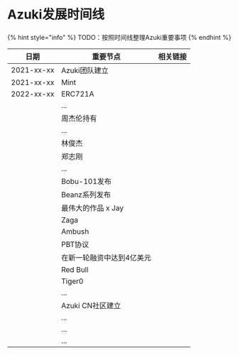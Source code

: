 # Azuki发展时间线

###

{% hint style="info" %}
TODO：按照时间线整理Azuki重要事项
{% endhint %}

| 日期         | 重要节点          | 相关链接 |
| ---------- | ------------- | ---- |
| 2021-xx-xx | Azuki团队建立     |      |
| 2021-xx-xx | Mint          |      |
| 2022-xx-xx | ERC721A       |      |
|            | ...           |      |
|            | 周杰伦持有         |      |
|            | ...           |      |
|            | 林俊杰           |      |
|            | 郑志刚           |      |
|            | ...           |      |
|            | Bobu-101发布    |      |
|            | Beanz系列发布     |      |
|            | 最伟大的作品 x Jay  |      |
|            | Zaga          |      |
|            | Ambush        |      |
|            | PBT协议         |      |
|            | 在新一轮融资中达到4亿美元 |      |
|            | Red Bull      |      |
|            | Tiger0        |      |
|            | ...           |      |
|            | Azuki CN社区建立  |      |
|            | ...           |      |
|            | ...           |      |
|            | ...           |      |

###

&#x20;



